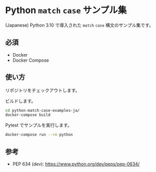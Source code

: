 # Python `match` `case` サンプル集

(Japanese) Python 3.10 で導入された `match` `case` 構文のサンプル集です。

## 必須

- Docker
- Docker Compose

## 使い方

リポジトリをチェックアウトします。

ビルドします。

```bash
cd python-match-case-examples-ja/
docker-compose build
```

Pytest でサンプルを実行します。

```bash
docker-compose run --rm python
```

## 参考

- PEP 634 (dev): https://www.python.org/dev/peps/pep-0634/
